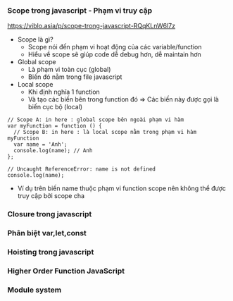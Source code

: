 ### Scope trong javascript - Phạm vi truy cập
https://viblo.asia/p/scope-trong-javascript-RQqKLnW6l7z
- Scope là gì?
    + Scope nói đến phạm vi hoạt động của các variable/function
    + Hiểu về scope sẽ giúp code dễ debug hơn, dễ maintain hơn
- Global scope
    + Là phạm vi toàn cục (global)
    + Biến đó nằm trong file javascript
- Local scope
    + Khi định nghĩa 1 function
    + Và tạo các biến bên trong function đó => Các biến này được gọi là biến cục bộ (local)
    
```angular2svg
// Scope A: in here : global scope bên ngoài phạm vi hàm
var myFunction = function () {
  // Scope B: in here : là local scope nằm trong phạm vi hàm myFunction
  var name = 'Anh';
  console.log(name); // Anh
};

// Uncaught ReferenceError: name is not defined
console.log(name);
```
+ Ví dụ trên biến name thuộc phạm vi function scope nên không thể được truy cập bởi scope cha
### Closure trong javascript
### Phân biệt var,let,const
### Hoisting trong javascript
### Higher Order Function JavaScript
### Module system